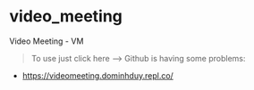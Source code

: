 # video_meeting
Video Meeting - VM 

> To use just click here --> Github is having some problems:
- https://videomeeting.dominhduy.repl.co/
